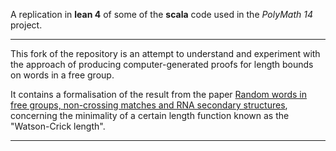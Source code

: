 A replication in __lean 4__ of some of the __scala__ code used in the _PolyMath 14_ project.

---

This fork of the repository is an attempt to understand and experiment with the approach of producing computer-generated proofs for length bounds on words in a free group.

It contains a formalisation of the result from the paper [Random words in free groups, non-crossing matches and RNA secondary structures](https://arxiv.org/pdf/2007.12109.pdf), concerning the minimality of a certain length function known as the "Watson-Crick length". 

---

